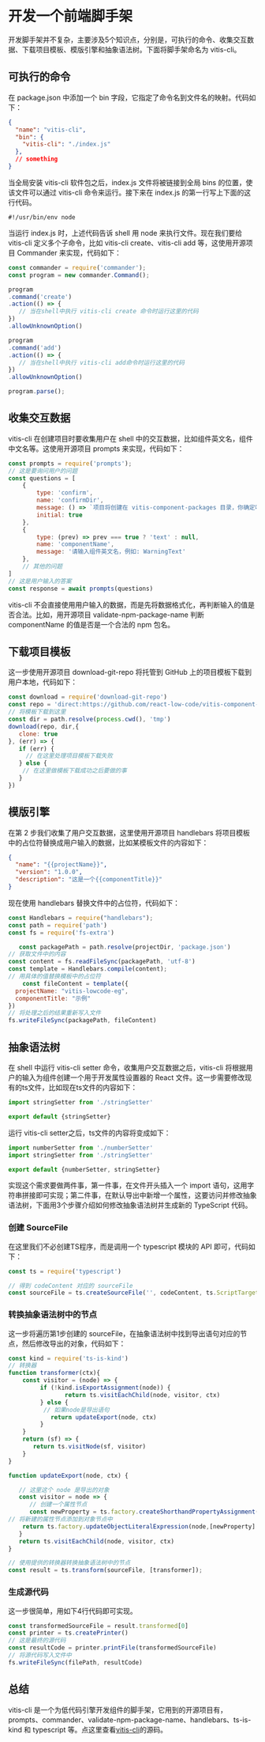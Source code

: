 # 开发一个前端脚手架

开发脚手架并不复杂，主要涉及5个知识点，分别是，可执行的命令、收集交互数据、下载项目模板、模版引擎和抽象语法树。下面将脚手架命名为 vitis-cli。

## 可执行的命令

在 package.json 中添加一个 bin 字段，它指定了命令名到文件名的映射。代码如下：
```json
{
  "name": "vitis-cli",
  "bin": {
    "vitis-cli": "./index.js"
  },
  // something
}
```

当全局安装 vitis-cli 软件包之后，index.js 文件将被链接到全局 bins 的位置，使该文件可以通过 vitis-cli 命令来运行。接下来在 index.js 的第一行写上下面的这行代码。

```nodejs
#!/usr/bin/env node
```

当运行 index.js 时，上述代码告诉 shell 用 node 来执行文件。现在我们要给 vitis-cli 定义多个子命令，比如 vitis-cli create、vitis-cli add 等，这使用开源项目 Commander 来实现，代码如下：

```javascript
const commander = require('commander');
const program = new commander.Command();

program
.command('create')
.action(() => {
   // 当在shell中执行 vitis-cli create 命令时运行这里的代码
})
.allowUnknownOption()

program
.command('add')
.action(() => {
   // 当在shell中执行 vitis-cli add命令时运行这里的代码
})
.allowUnknownOption()

program.parse();
```

## 收集交互数据

vitis-cli 在创建项目时要收集用户在 shell 中的交互数据，比如组件英文名，组件中文名等。这使用开源项目 prompts 来实现，代码如下：

```javascript
const prompts = require('prompts');
// 这是要询问用户的问题
const questions = [
    {
        type: 'confirm',
        name: 'confirmDir',
        message: () => `项目将创建在 vitis-component-packages 目录，你确定吗？`,
        initial: true
    },
    {
        type: (prev) => prev === true ? 'text' : null,
        name: 'componentName',
        message: '请输入组件英文名，例如: WarningText'
    },
    // 其他的问题
]
// 这是用户输入的答案
const response = await prompts(questions)
```

vitis-cli 不会直接使用用户输入的数据，而是先将数据格式化，再判断输入的值是否合法。比如，用开源项目 validate-npm-package-name 判断componentName 的值是否是一个合法的 npm 包名。

## 下载项目模板

这一步使用开源项目 download-git-repo 将托管到 GitHub 上的项目模板下载到用户本地，代码如下：

```javascript
const download = require('download-git-repo')
const repo = 'direct:https://github.com/react-low-code/vitis-component-template.git#master'
// 将模板下载到这里
const dir = path.resolve(process.cwd(), 'tmp')
download(repo, dir,{
   clone: true
}, (err) => {
   if (err) {
     // 在这里处理项目模板下载失败
   } else {
    // 在这里做模板下载成功之后要做的事
   }
})
```

## 模版引擎

在第 2 步我们收集了用户交互数据，这里使用开源项目 handlebars 将项目模板中的占位符替换成用户输入的数据，比如某模板文件的内容如下：

```json
{
  "name": "{{projectName}}",
  "version": "1.0.0",
  "description": "这是一个{{componentTitle}}"
}
```

现在使用 handlebars 替换文件中的占位符，代码如下：

```javascript
const Handlebars = require("handlebars");
const path = require('path')
const fs = require('fs-extra')

   const packagePath = path.resolve(projectDir, 'package.json')
// 获取文件中的内容
const content = fs.readFileSync(packagePath, 'utf-8')
const template = Handlebars.compile(content);
// 用具体的值替换模板中的占位符
    const fileContent = template({
  projectName: "vitis-lowcode-eg",
  componentTitle: "示例"
})
// 将处理之后的结果重新写入文件
fs.writeFileSync(packagePath, fileContent)
```

## 抽象语法树

在 shell 中运行 vitis-cli setter 命令，收集用户交互数据之后，vitis-cli 将根据用户的输入为组件创建一个用于开发属性设置器的 React 文件。这一步需要修改现有的ts文件，比如现在ts文件的内容如下：

```javascript
import stringSetter from './stringSetter'

export default {stringSetter}
```

运行 vitis-cli setter之后，ts文件的内容将变成如下：

```javascript
import numberSetter from './numberSetter'
import stringSetter from './stringSetter'

export default {numberSetter, stringSetter}
```

实现这个需求要做两件事，第一件事，在文件开头插入一个 import 语句，这用字符串拼接即可实现；第二件事，在默认导出中新增一个属性，这要访问并修改抽象语法树，下面用3个步骤介绍如何修改抽象语法树并生成新的 TypeScript 代码。

### 创建 SourceFile

在这里我们不必创建TS程序，而是调用一个 typescript 模块的 API 即可，代码如下：

```javascript
const ts = require('typescript')

// 得到 codeContent 对应的 sourceFile
const sourceFile = ts.createSourceFile('', codeContent, ts.ScriptTarget.ES2015,false);
```

### 转换抽象语法树中的节点

这一步将遍历第1步创建的 sourceFile，在抽象语法树中找到导出语句对应的节点，然后修改导出的对象，代码如下：

```javascript
const kind = require('ts-is-kind')
// 转换器
function transformer(ctx){
    const visitor = (node) => {
         if (!kind.isExportAssignment(node)) {
                return ts.visitEachChild(node, visitor, ctx)
         } else {
	      // 如果node是导出语句
            return updateExport(node, ctx)
         }
    }
    return (sf) => {
       return ts.visitNode(sf, visitor)
    }
}

function updateExport(node, ctx) {

   // 这里这个 node 是导出的对象
   const visitor = node => {
      // 创建一个属性节点
      const newProperty = ts.factory.createShorthandPropertyAssignment(ts.factory.createIdentifier(‘numberSetter’))
// 将新建的属性节点添加到对象节点中
    return ts.factory.updateObjectLiteralExpression(node,[newProperty].concat(node.properties))
   }
   return ts.visitEachChild(node, visitor, ctx)
}

// 使用提供的转换器转换抽象语法树中的节点
const result = ts.transform(sourceFile, [transformer]);
```

### 生成源代码

这一步很简单，用如下4行代码即可实现。

```javascript
const transformedSourceFile = result.transformed[0]
const printer = ts.createPrinter()
// 这是最终的源代码
const resultCode = printer.printFile(transformedSourceFile)
// 将源代码写入文件中
fs.writeFileSync(filePath, resultCode)
```

## 总结

vitis-cli 是一个为低代码引擎开发组件的脚手架，它用到的开源项目有，prompts、commander、validate-npm-package-name、handlebars、ts-is-kind 和 typescript 等。点这里查看[vitis-cli](https://github.com/react-low-code/vitis-cli)的源码。

